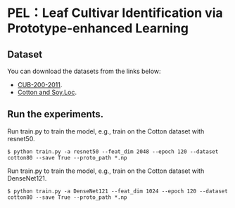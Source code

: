 # PEL：Leaf Cultivar Identification via Prototype-enhanced Learning

## Dataset
You can download the datasets from the links below:

+ [CUB-200-2011](http://www.vision.caltech.edu/visipedia/CUB-200-2011.html).
+ [Cotton and Soy.Loc](https://drive.google.com/drive/folders/1UkWRepieAvEVEn3Z8n1Zx04bASvvqL7G?usp=sharing).


## Run the experiments.
Run train.py to train the model, e.g., train on the Cotton dataset with resnet50.

    $ python train.py -a resnet50 --feat_dim 2048 --epoch 120 --dataset cotton80 --save True --proto_path *.np
  
Run train.py to train the model, e.g., train on the Cotton dataset with DenseNet121.

    $ python train.py -a DenseNet121 --feat_dim 1024 --epoch 120 --dataset cotton80 --save True --proto_path *.np
